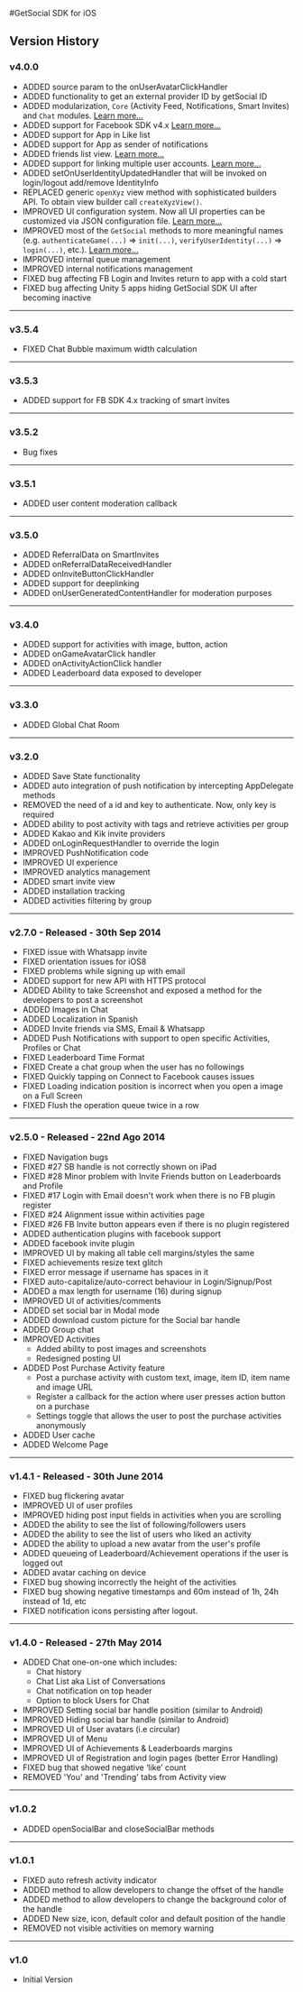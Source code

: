 #GetSocial SDK for iOS
## Version History

### v4.0.0
+ ADDED source param to the onUserAvatarClickHandler
+ ADDED functionality to get an external provider ID by getSocial ID
+ ADDED modularization, `Core` (Activity Feed, Notifications, Smart Invites) and `Chat` modules. [Learn more...](http://docs.getsocial.im/#upgrade-guide)
+ ADDED support for Facebook SDK v4.x [Learn more...](http://docs.getsocial.im/#integration-with-facebook)
+ ADDED support for App in Like list
+ ADDED support for App as sender of notifications 
+ ADDED friends list view. [Learn more...](http://docs.getsocial.im/#friends-list)
+ ADDED support for linking multiple user accounts. [Learn more...](http://docs.getsocial.im/#adding-identity-info)
+ ADDED setOnUserIdentityUpdatedHandler that will be invoked on login/logout add/remove IdentityInfo
+ REPLACED generic `openXyz` view method with sophisticated builders API. To obtain view builder call `createXyzView()`. 
+ IMPROVED UI configuration system. Now all UI properties can be customized via JSON configuration file. [Learn more...](http://docs.getsocial.im/ui-customization/#developers-guide)
+ IMPROVED most of the `GetSocial` methods to more meaningful names (e.g. `authenticateGame(...)` => `init(...)`, `verifyUserIdentity(...)` => `login(...)`, etc.). [Learn more...](http://docs.getsocial.im/#upgrade-guide)
+ IMPROVED internal queue management
+ IMPROVED internal notifications management
+ FIXED bug affecting FB Login and Invites return to app with a cold start
+ FIXED bug affecting Unity 5 apps hiding GetSocial SDK UI after becoming inactive 

---

### v3.5.4
+ FIXED Chat Bubble maximum width calculation

---

### v3.5.3
+ ADDED support for FB SDK 4.x tracking of smart invites 

---

### v3.5.2
+ Bug fixes

---

### v3.5.1
+ ADDED user content moderation callback

---

### v3.5.0
+ ADDED ReferralData on SmartInvites
+ ADDED onReferralDataReceivedHandler
+ ADDED onInviteButtonClickHandler
+ ADDED support for deeplinking
+ ADDED onUserGeneratedContentHandler for moderation purposes

---

### v3.4.0
+ ADDED support for activities with image, button, action
+ ADDED onGameAvatarClick handler
+ ADDED onActivityActionClick handler
+ ADDED Leaderboard data exposed to developer

---

### v3.3.0
+ ADDED Global Chat Room

---

### v3.2.0
+ ADDED Save State functionality
+ ADDED auto integration of push notification by intercepting AppDelegate methods
+ REMOVED the need of a id and key to authenticate. Now, only key is required
+ ADDED ability to post activity with tags and retrieve activities per group
+ ADDED Kakao and Kik invite providers
+ ADDED onLoginRequestHandler to override the login
+ IMPROVED PushNotification code
+ IMPROVED UI experience
+ IMPROVED analytics management
+ ADDED smart invite view
+ ADDED installation tracking
+ ADDED activities filtering by group

---

### v2.7.0 - Released - 30th Sep 2014
+ FIXED issue with Whatsapp invite
+ FIXED orientation issues for iOS8
+ FIXED problems while signing up with email
+ ADDED support for new API with HTTPS protocol
+ ADDED Ability to take Screenshot and exposed a method for the developers to post a screenshot
+ ADDED Images in Chat
+ ADDED Localization in Spanish
+ ADDED Invite friends via SMS, Email & Whatsapp
+ ADDED Push Notifications with support to open specific Activities, Profiles or Chat
+ FIXED Leaderboard Time Format
+ FIXED Create a chat group when the user has no followings
+ FIXED Quickly tapping on Connect to Facebook causes issues
+ FIXED Loading indication position is incorrect when you open a image on a Full Screen
+ FIXED Flush the operation queue twice in a row

---

### v2.5.0 - Released - 22nd Ago 2014
+ FIXED Navigation bugs
+ FIXED #27 SB handle is not correctly shown on iPad
+ FIXED #28 Minor problem with Invite Friends button on Leaderboards and Profile
+ FIXED #17 Login with Email doesn't work when there is no FB plugin register
+ FIXED #24 Alignment issue within activities page
+ FIXED #26 FB Invite button appears even if there is no plugin registered
+ ADDED authentication plugins with facebook support
+ ADDED facebook invite plugin
+ IMPROVED UI by making all table cell margins/styles the same
+ FIXED achievements resize text glitch
+ FIXED error message if username has spaces in it
+ FIXED auto-capitalize/auto-correct behaviour in Login/Signup/Post
+ ADDED a max length for username (16) during signup
+ IMPROVED UI of activities/comments
+ ADDED set social bar in Modal mode
+ ADDED download custom picture for the Social bar handle
+ ADDED Group chat
+ IMPROVED Activities
  + Added ability to post images and screenshots
  + Redesigned posting UI
+ ADDED Post Purchase Activity feature
  + Post a purchase activity with custom text, image, item ID, item name and image URL
  + Register a callback for the action where user presses action button on a purchase 
  + Settings toggle that allows the user to post the purchase activities anonymously 
+ ADDED User cache
+ ADDED Welcome Page

---

### v1.4.1 - Released - 30th June 2014
+ FIXED bug flickering avatar
+ IMPROVED UI of user profiles
+ IMPROVED hiding post input fields in activities when you are scrolling
+ ADDED the ability to see the list of following/followers users
+ ADDED the ability to see the list of users who liked an activity
+ ADDED the ability to upload a new avatar from the user's profile
+ ADDED queueing of Leaderboard/Achievement operations if the user is logged out
+ ADDED avatar caching on device
+ FIXED bug showing incorrectly the height of the activities
+ FIXED bug showing negative timestamps and 60m instead of 1h, 24h instead of 1d, etc
+ FIXED notification icons persisting after logout.

---

### v1.4.0 - Released - 27th May 2014
+ ADDED Chat one-on-one which includes:
  + Chat history
  + Chat List aka List of Conversations
  + Chat notification on top header
  + Option to block Users for Chat
+ IMPROVED Setting social bar handle position (similar to Android)
+ IMPROVED Hiding social bar handle (similar to Android)
+ IMPROVED UI of User avatars (i.e circular)
+ IMPROVED UI of Menu
+ IMPROVED UI of Achievements & Leaderboards margins
+ IMPROVED UI of Registration and login pages (better Error Handling)
+ FIXED bug that showed negative ‘like’ count
+ REMOVED 'You' and 'Trending' tabs from Activity view

---

### v1.0.2
+ ADDED openSocialBar and closeSocialBar methods

---

### v1.0.1
+ FIXED auto refresh activity indicator
+ ADDED method to allow developers to change the offset of the handle
+ ADDED method to allow developers to change the background color of the handle
+ ADDED New size, icon, default color and default position of the handle
+ REMOVED not visible activities on memory warning

---

### v1.0
+ Initial Version
